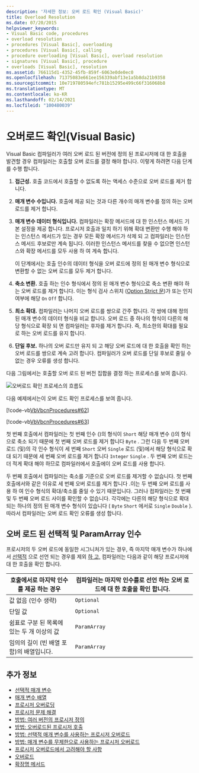 ```yaml
---
description: '자세한 정보: 오버 로드 확인 (Visual Basic)'
title: Overload Resolution
ms.date: 07/20/2015
helpviewer_keywords:
- Visual Basic code, procedures
- overload resolution
- procedures [Visual Basic], overloading
- procedures [Visual Basic], calling
- procedure overloading [Visual Basic], overload resolution
- signatures [Visual Basic], procedure
- overloads [Visual Basic], resolution
ms.assetid: 766115d1-4352-45fb-859f-6063e0de0ec0
ms.openlocfilehash: 71375083e661ee156339abf13e1a5b8da21b9358
ms.sourcegitcommit: 10e719780594efc781b15295e499c66f316068b8
ms.translationtype: MT
ms.contentlocale: ko-KR
ms.lasthandoff: 02/14/2021
ms.locfileid: "100480039"
---
```

# <a name="overload-resolution-visual-basic"></a>오버로드 확인(Visual Basic)

Visual Basic 컴파일러가 여러 오버 로드 된 버전에 정의 된 프로시저에 대 한 호출을 발견할 경우 컴파일러는 호출할 오버 로드를 결정 해야 합니다. 이렇게 하려면 다음 단계를 수행 합니다.  
  
1. **접근성.** 호출 코드에서 호출할 수 없도록 하는 액세스 수준으로 오버 로드를 제거 합니다.  
  
2. **매개 변수 수입니다.** 호출에 제공 되는 것과 다른 개수의 매개 변수를 정의 하는 오버 로드를 제거 합니다.  
  
3. **매개 변수 데이터 형식입니다.** 컴파일러는 확장 메서드에 대 한 인스턴스 메서드 기본 설정을 제공 합니다. 프로시저 호출과 일치 하기 위해 확대 변환만 수행 해야 하는 인스턴스 메서드가 있는 경우 모든 확장 메서드가 삭제 되 고 컴파일러는 인스턴스 메서드 후보로만 계속 됩니다. 이러한 인스턴스 메서드를 찾을 수 없으면 인스턴스와 확장 메서드를 모두 사용 하 여 계속 합니다.  
  
     이 단계에서는 호출 인수의 데이터 형식을 오버 로드에 정의 된 매개 변수 형식으로 변환할 수 없는 오버 로드를 모두 제거 합니다.  
  
4. **축소 변환.** 호출 하는 인수 형식에서 정의 된 매개 변수 형식으로 축소 변환 해야 하는 오버 로드를 제거 합니다. 이는 형식 검사 스위치 ([Option Strict 문](../../../language-reference/statements/option-strict-statement.md))가 또는 인지 여부에 해당 `On` `Off` 합니다.  
  
5. **최소 확대.** 컴파일러는 나머지 오버 로드를 쌍으로 간주 합니다. 각 쌍에 대해 정의 된 매개 변수의 데이터 형식을 비교 합니다. 오버 로드 중 하나의 형식이 다른의 해당 형식으로 확장 되 면 컴파일러는 후자를 제거 합니다. 즉, 최소한의 확대를 필요로 하는 오버 로드를 유지 합니다.  
  
6. **단일 후보.** 하나의 오버 로드만 유지 되 고 해당 오버 로드에 대 한 호출을 확인 하는 오버 로드를 쌍으로 계속 고려 합니다. 컴파일러가 오버 로드를 단일 후보로 줄일 수 없는 경우 오류를 생성 합니다.  
  
 다음 그림에서는 호출할 오버 로드 된 버전 집합을 결정 하는 프로세스를 보여 줍니다.  
  
 ![오버로드 확인 프로세스의 흐름도](./media/overload-resolution/determine-overloaded-version.gif "오버 로드 된 버전 간 확인")
  
 다음 예제에서는이 오버 로드 확인 프로세스를 보여 줍니다.  
  
 [!code-vb[VbVbcnProcedures#62](~/samples/snippets/visualbasic/VS_Snippets_VBCSharp/VbVbcnProcedures/VB/Class1.vb#62)]  
  
 [!code-vb[VbVbcnProcedures#63](~/samples/snippets/visualbasic/VS_Snippets_VBCSharp/VbVbcnProcedures/VB/Class1.vb#63)]  
  
 첫 번째 호출에서 컴파일러는 첫 번째 인수 ()의 형식이 `Short` 해당 매개 변수 ()의 형식으로 축소 되기 때문에 첫 번째 오버 로드를 제거 합니다 `Byte` . 그런 다음 두 번째 오버 로드 (및)의 각 인수 형식이 세 번째 `Short` 오버 `Single` 로드 (및)에서 해당 형식으로 확대 되기 때문에 세 번째 오버 로드를 제거 합니다 `Integer` `Single` . 두 번째 오버 로드는 더 적게 확대 해야 하므로 컴파일러에서 호출에이 오버 로드를 사용 합니다.  
  
 두 번째 호출에서 컴파일러는 축소를 기준으로 오버 로드를 제거할 수 없습니다. 첫 번째 호출에서와 같은 이유로 세 번째 오버 로드를 제거 합니다 .이는 두 번째 오버 로드를 사용 하 여 인수 형식의 확대/축소를 줄일 수 있기 때문입니다. 그러나 컴파일러는 첫 번째 및 두 번째 오버 로드 사이를 확인할 수 없습니다. 각각에는 다른의 해당 형식으로 확대 되는 하나의 정의 된 매개 변수 형식이 있습니다 ( `Byte` `Short` 에서로 `Single` `Double` ). 따라서 컴파일러는 오버 로드 확인 오류를 생성 합니다.  
  
## <a name="overloaded-optional-and-paramarray-arguments"></a>오버 로드 된 선택적 및 ParamArray 인수  

 프로시저의 두 오버 로드에 동일한 시그니처가 있는 경우, 즉 마지막 매개 변수가 하나에서 [선택적](../../../language-reference/modifiers/optional.md) 으로 선언 되는 경우를 제외 [하 고,](../../../language-reference/modifiers/paramarray.md) 컴파일러는 다음과 같이 해당 프로시저에 대 한 호출을 확인 합니다.  
  
|호출에서로 마지막 인수를 제공 하는 경우|컴파일러는 마지막 인수를로 선언 하는 오버 로드에 대 한 호출을 확인 합니다.|  
|---|---|  
|값 없음 (인수 생략)|`Optional`|  
|단일 값|`Optional`|  
|쉼표로 구분 된 목록에 있는 두 개 이상의 값|`ParamArray`|  
|임의의 길이 (빈 배열 포함)의 배열입니다.|`ParamArray`|  
  
## <a name="see-also"></a>추가 정보

- [선택적 매개 변수](./optional-parameters.md)
- [매개 변수 배열](./parameter-arrays.md)
- [프로시저 오버로딩](./procedure-overloading.md)
- [프로시저 문제 해결](./troubleshooting-procedures.md)
- [방법: 여러 버전의 프로시저 정의](./how-to-define-multiple-versions-of-a-procedure.md)
- [방법: 오버로드된 프로시저 호출](./how-to-call-an-overloaded-procedure.md)
- [방법: 선택적 매개 변수를 사용하는 프로시저 오버로드](./how-to-overload-a-procedure-that-takes-optional-parameters.md)
- [방법: 매개 변수를 무제한으로 사용하는 프로시저 오버로드](./how-to-overload-a-procedure-that-takes-an-indefinite-number-of-parameters.md)
- [프로시저 오버로드에서 고려해야 할 사항](./considerations-in-overloading-procedures.md)
- [오버로드](../../../language-reference/modifiers/overloads.md)
- [확장명 메서드](./extension-methods.md)
